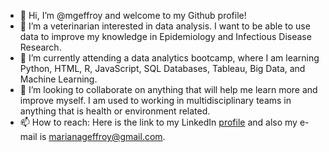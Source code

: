 - 👋 Hi, I’m @mgeffroy and welcome to my Github profile! 
- 👀 I’m a veterinarian interested in data analysis. I want to be able to use data to improve my knowledge in Epidemiology and Infectious Disease Research.
- 🌱 I’m currently attending a data analytics bootcamp, where I am learning Python, HTML, R, JavaScript, SQL Databases, Tableau, Big Data, and Machine Learning. 
- 💞️ I’m looking to collaborate on anything that will help me learn more and improve myself. I am used to working in multidisciplinary teams in anything that is health or environment related.  
- 📫 How to reach: Here is the link to my LinkedIn [profile](https://www.linkedin.com/in/mgeffroy) and also my e-mail is marianageffroy@gmail.com.




